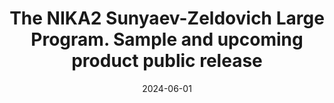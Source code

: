 ---
title: "The NIKA2 Sunyaev-Zeldovich Large Program. Sample and upcoming product public release"
collection: "publications"
category: "co_procs"
permalink: /publications/2024EPJWC29300040P
link: https://ui.adsabs.harvard.edu/abs/2024EPJWC.29300040P/abstract
date: 2024-06-01
venue: "mm Universe 2023 - Observing the Universe at mm Wavelengths"
citation: "Perotto, L., Adam, R., Ade, P., et al. (2024), mm Universe 2023 - Observing the Universe at mm Wavelengths, 293, 00040."
---